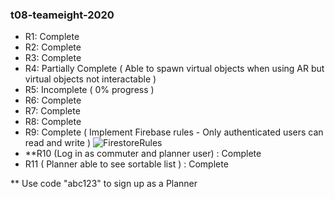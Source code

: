 ### t08-teameight-2020

* R1: Complete
* R2: Complete
* R3: Complete
* R4: Partially Complete ( Able to spawn virtual objects when using AR but virtual objects not interactable ) 
* R5: Incomplete ( 0% progress )
* R6: Complete
* R7: Complete
* R8: Complete
* R9: Complete ( Implement Firebase rules - Only authenticated users can read and write )
![FirestoreRules](https://user-images.githubusercontent.com/54949229/100576793-cbb88a80-3319-11eb-8a11-660cac272947.PNG)
* **R10 (Log in as commuter and planner user) : Complete
* R11 ( Planner able to see sortable list ) : Complete

** Use code "abc123" to sign up as a Planner 

